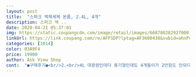 ```yaml
---
layout: post 
title:  "스파크 액체세제 본품, 2.4L, 4개" 
description: 스파크 액 ..
date: 2020-04-21 05:37:01 
img: https://static.coupangcdn.com/image/retail/images/668780282927000-1e6eaab5-4ccd-4c56-a890-bca7b8316c2b.jpg 
linkUrl: https://link.coupang.com/re/AFFSDP?lptag=AF3600438&subid=ahnPublicAsk&pageKey=1384556049&itemId=2419278229&vendorItemId=70413467510&traceid=V0-113-29e21f1dde8ee15c 
categories: [1014] 
color: 03A9F4 
price: 19900 
author: Ask View Shop 
cont:  "●구매후기●<br/>2.<br/>4L 대용량인데다 용기형인데도 4개들이가 2만원도 안되다니.<br/>.<br/><br/>가격대비 양도 많은 편이고, 향도 세제삘(?)이 안나서 사용할 때 거부감이 없거든요.<br/><br/>가격이 저렴하다했는데 구입한 가격에 2천원 추가할인?<br/>가루세제만 사용해 봤는데 액체세제는 세척력 좋고<br/>가루세제만 있는줄 알았는데 액체세제도 나오다니 너무 좋네요.<br/><br/>가성비 정말 굿이네요.<br/><br/>가성비짱!<br/>걱정했는데 역시 세척력 짱입니다.<br/><br/>그 때도 저렴하다 싶었는데 지금은 가격이 더 떨어졌네요.<br/><br/>그리고 사용해보면 옷감 상하지 않게 얼룩도 잘 지워질 뿐만 아니라 물에 잘 헹궈져서 두번씩 헹구지 않아도 되더라고요.<br/> 액체형으로 돼 있어서 드럼세탁기나 일반 세탁기 모두 사용이 가능한 전천후라는 것도 마음에 들어요.<br/> (집에 드럼, 일반 아기세탁기 두개있거든요.<br/>) 세탁시 세제양도 많은 편이 아닌지라 경제적이기도해서 앞으로도 꾸준히 사용하지 않을까 싶어요.<br/><br/>다만 세제뚜껑을 계량스푼으로 활용하는데<br/>배송도 빠르고 이모저모 만족스럽게 사용하고 있어요.<br/><br/>빨래할 때 구연산과 베이킹소다를 따로 넣어주는데<br/>세탁 중간에 뚜껑 열어보니 거품이 많이 나지않아<br/>세탁하다 거품이 안나면 세척이 잘 안되나 싶어 또 넣어주는데<br/>스파크는 명성에 맞게 얼룩제거가 잘 되는 것 같아요.<br/><br/>스파크는 예전부터 사용해오던 최애 브랜드예요.<br/><br/>여러번 추가헹굼없이도 깔끔합니다.<br/><br/>예전부터 쓰던 브랜드라 별 고민없이 구매했어요.<br/><br/>요건 일반뚜껑이라 좀 아쉬워요.<br/><br/>용량 스파크 액체세제 완전 득템 했네요.<br/><br/>용량도 넉넉하고 저렴한가격에 세척력까지 만족스럽네요.<br/><br/>이 제품은 구연산과 베이킹소다가 함유돼있으니 따로 넣어줄 필요 없어 간편해요.<br/><br/>전 요걸 빈세제용기어 소분해서 사용하고 있어<br/>중이네요.<br/> 아흑;;<br/>크게 불편함없이 사용중이네요.<br/><br/>트윈워시를 사용하고 있어 드럼용세제와 일반세탁기용세제를 따로 썼는데 같이 사용할 수 있어 좋네요.<br/><br/>향도 세제 특유의 향이 아니라 섬유유연제처럼 향긋해서 좋네요.<br/><br/>" 
---
```

